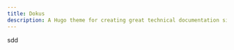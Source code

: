 ```yaml
---
title: Dokus
description: A Hugo theme for creating great technical documentation sites
---
```


sdd